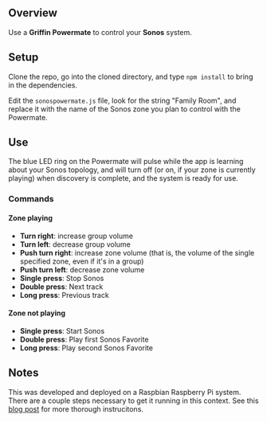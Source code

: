 ## Overview
Use a **Griffin Powermate** to control your **Sonos** system.
## Setup
Clone the repo, go into the cloned directory, and type `npm install` to bring in the dependencies.

Edit the `sonospowermate.js` file, look for the string "Family Room", and replace it with the name of the Sonos zone you plan to control with the Powermate.
## Use
The blue LED ring on the Powermate will pulse while the app is learning about your Sonos topology, and will turn off (or on, if your zone is currently playing) when discovery is complete, and the system is ready for use.
### Commands
#### Zone playing
- **Turn right**: increase group volume
- **Turn left**: decrease group volume
- **Push turn right**: increase zone volume (that is, the volume of the single specified zone, even if it's in a group)
- **Push turn left**: decrease zone volume
- **Single press**: Stop Sonos
- **Double press**: Next track
- **Long press**: Previous track

#### Zone not playing
- **Single press**: Start Sonos
- **Double press**: Play first Sonos Favorite
- **Long press**: Play second Sonos Favorite

## Notes
This was developed and deployed on a Raspbian Raspberry Pi system. There are a couple steps necessary to get it running in this context. See this [blog post](http://mattwel.ch/controlling-a-sonos-with-the-griffin-powermate "PowerMate and Sonos") for more thorough instrucitons.
